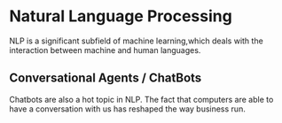 # Natural Language Processing 

NLP is a significant subfield of machine learning,which deals with the interaction between machine and human languages.

## Conversational Agents / ChatBots

Chatbots are also a hot topic in NLP. The fact that computers are able to have a conversation with us has reshaped the way business run.
